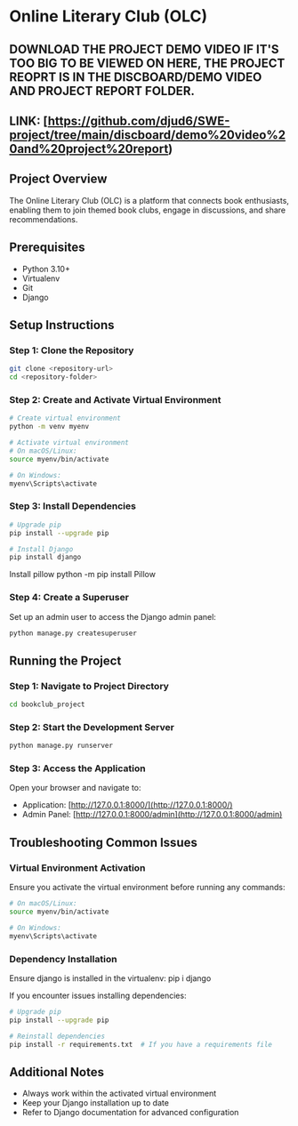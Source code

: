 # Online Literary Club (OLC)

## DOWNLOAD THE PROJECT DEMO VIDEO IF IT'S TOO BIG TO BE VIEWED ON HERE, THE PROJECT REOPRT IS IN THE DISCBOARD/DEMO VIDEO AND PROJECT REPORT FOLDER.
## LINK: [https://github.com/djud6/SWE-project/tree/main/discboard/demo%20video%20and%20project%20report)

## Project Overview

The Online Literary Club (OLC) is a platform that connects book enthusiasts, enabling them to join themed book clubs, engage in discussions, and share recommendations.

## Prerequisites

- Python 3.10+
- Virtualenv
- Git
- Django


## Setup Instructions

### Step 1: Clone the Repository

```bash
git clone <repository-url>
cd <repository-folder>
```

### Step 2: Create and Activate Virtual Environment

```bash
# Create virtual environment
python -m venv myenv

# Activate virtual environment
# On macOS/Linux:
source myenv/bin/activate

# On Windows:
myenv\Scripts\activate
```

### Step 3: Install Dependencies

```bash
# Upgrade pip
pip install --upgrade pip

# Install Django
pip install django
```

Install pillow
python -m pip install Pillow

### Step 4: Create a Superuser

Set up an admin user to access the Django admin panel:

```bash
python manage.py createsuperuser
```

## Running the Project

### Step 1: Navigate to Project Directory

```bash
cd bookclub_project
```

### Step 2: Start the Development Server

```bash
python manage.py runserver
```

### Step 3: Access the Application

Open your browser and navigate to:
- Application: [http://127.0.0.1:8000/](http://127.0.0.1:8000/)
- Admin Panel: [http://127.0.0.1:8000/admin](http://127.0.0.1:8000/admin)

## Troubleshooting Common Issues

### Virtual Environment Activation

Ensure you activate the virtual environment before running any commands:

```bash
# On macOS/Linux:
source myenv/bin/activate

# On Windows:
myenv\Scripts\activate
```

### Dependency Installation

Ensure django is installed in the virtualenv:
pip i django

If you encounter issues installing dependencies:

```bash
# Upgrade pip
pip install --upgrade pip

# Reinstall dependencies
pip install -r requirements.txt  # If you have a requirements file
```

## Additional Notes

- Always work within the activated virtual environment
- Keep your Django installation up to date
- Refer to Django documentation for advanced configuration



